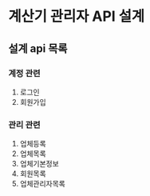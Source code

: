 # 계산기 관리자 API 설계

## 설계 api 목록

### 계정 관련

1. 로그인
2. 회원가입

### 관리 관련

1. 업체등록
2. 업체목록
3. 업체기본정보
4. 회원목록
5. 업체관리자목록

